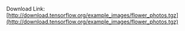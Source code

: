 Download Link: [http://download.tensorflow.org/example_images/flower_photos.tgz](http://download.tensorflow.org/example_images/flower_photos.tgz)